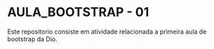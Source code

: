# AULA_BOOTSTRAP - 01

Este repositorio consiste em atividade relacionada a primeira aula de bootstrap da Dio.
